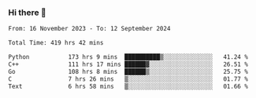 ### Hi there 👋

<!--
**floyiac/floyiac** is a ✨ _special_ ✨ repository because its `README.md` (this file) appears on your GitHub profile.

Here are some ideas to get you started:

- 🔭 I’m currently working on ...
- 🌱 I’m currently learning ...
- 👯 I’m looking to collaborate on ...
- 🤔 I’m looking for help with ...
- 💬 Ask me about ...
- 📫 How to reach me: ...
- 😄 Pronouns: ...
- ⚡ Fun fact: ...
-->

<!--START_SECTION:waka-->

```txt
From: 16 November 2023 - To: 12 September 2024

Total Time: 419 hrs 42 mins

Python           173 hrs 9 mins  ██████████▒░░░░░░░░░░░░░░   41.24 %
C++              111 hrs 17 mins ██████▓░░░░░░░░░░░░░░░░░░   26.51 %
Go               108 hrs 8 mins  ██████▒░░░░░░░░░░░░░░░░░░   25.75 %
C                7 hrs 26 mins   ▒░░░░░░░░░░░░░░░░░░░░░░░░   01.77 %
Text             6 hrs 58 mins   ▒░░░░░░░░░░░░░░░░░░░░░░░░   01.66 %
```

<!--END_SECTION:waka-->
